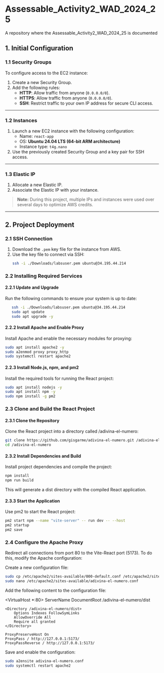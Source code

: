 # Assessable_Activity2_WAD_2024_25
A repository where the Assessable_Activity2_WAD_2024_25 is documented

## 1. Initial Configuration

### 1.1 Security Groups

To configure access to the EC2 instance:
1. Create a new Security Group.
2. Add the following rules:
   - **HTTP**: Allow traffic from anyone (`0.0.0.0/0`).
   - **HTTPS**: Allow traffic from anyone (`0.0.0.0/0`).
   - **SSH**: Restrict traffic to your own IP address for secure CLI access.

---

### 1.2 Instances

1. Launch a new EC2 instance with the following configuration:
   - Name: `react-app`
   - OS: **Ubuntu 24.04 LTS (64-bit ARM architecture)**
   - Instance type: `t4g.nano`
2. Use the previously created Security Group and a key pair for SSH access.

---

### 1.3 Elastic IP

1. Allocate a new Elastic IP.
2. Associate the Elastic IP with your instance.

> **Note:** During this project, multiple IPs and instances were used over several days to optimize AWS credits.

---

## 2. Project Deployment

### 2.1 SSH Connection

1. Download the `.pem` key file for the instance from AWS.
2. Use the key file to connect via SSH:
   ```bash
   ssh -i ./Downloads/labsuser.pem ubuntu@34.195.44.214

### 2.2 Installing Required Services
#### 2.2.1 Update and Upgrade

Run the following commands to ensure your system is up to date:

```bash
   ssh -i ./Downloads/labsuser.pem ubuntu@34.195.44.214
   sudo apt update
   sudo apt upgrade -y
```

#### 2.2.2 Install Apache and Enable Proxy

Install Apache and enable the necessary modules for proxying:
```bash
sudo apt install apache2 -y
sudo a2enmod proxy proxy_http
sudo systemctl restart apache2
```
#### 2.2.3 Install Node.js, npm, and pm2

Install the required tools for running the React project:
```bash
sudo apt install nodejs -y
sudo apt install npm -y
sudo npm install -g pm2
```
### 2.3 Clone and Build the React Project
#### 2.3.1 Clone the Repository

Clone the React project into a directory called /adivina-el-numero:
```bash
git clone https://github.com/gisgarme/adivina-el-numero.git /adivina-el-numero
cd /adivina-el-numero
```
#### 2.3.2 Install Dependencies and Build

Install project dependencies and compile the project:
```bash
npm install
npm run build
```
This will generate a dist directory with the compiled React application.

#### 2.3.3 Start the Application

Use pm2 to start the React project:
```bash
pm2 start npm --name "vite-server" -- run dev -- --host
pm2 startup
pm2 save
```
### 2.4 Configure the Apache Proxy

Redirect all connections from port 80 to the Vite-React port (5173). To do this, modify the Apache configuration:

Create a new configuration file:
```bash
sudo cp /etc/apache2/sites-available/000-default.conf /etc/apache2/sites-available/adivina-el-numero.conf
sudo nano /etc/apache2/sites-available/adivina-el-numero.conf
```
Add the following content to the configuration file:

<VirtualHost *:80>
    ServerName <elastic-ip>
    DocumentRoot /adivina-el-numero/dist

    <Directory /adivina-el-numero/dist>
        Options Indexes FollowSymLinks
        AllowOverride All
        Require all granted
    </Directory>

    ProxyPreserveHost On
    ProxyPass / http://127.0.0.1:5173/
    ProxyPassReverse / http://127.0.0.1:5173/
</VirtualHost>

Save and enable the configuration:
```bash
sudo a2ensite adivina-el-numero.conf
sudo systemctl restart apache2
```
